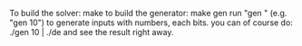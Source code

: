 To build the solver:
	make
to build the generator:
	make gen
run "gen <size>" (e.g. "gen 10") to generate inputs with <size> numbers, each <size> bits. you can of course do:
	./gen 10 | ./de
and see the result right away.
